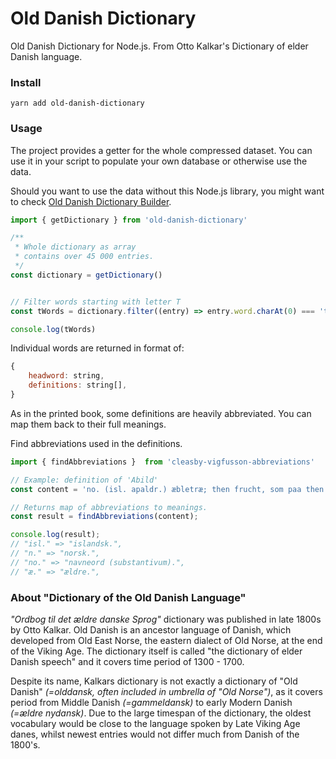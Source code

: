 # Old Danish Dictionary

Old Danish Dictionary for Node.js. From Otto Kalkar's Dictionary of elder Danish language.

### Install

`yarn add old-danish-dictionary`

### Usage

The project provides a getter for the whole compressed dataset. You can use it in your script to populate your own database or otherwise use the data.

Should you want to use the data without this Node.js library, you might want to check [Old Danish Dictionary Builder](https://github.com/stscoundrel/old-danish-dictionary-builder).

```javascript
import { getDictionary } from 'old-danish-dictionary'

/**
 * Whole dictionary as array
 * contains over 45 000 entries.
 */
const dictionary = getDictionary()


// Filter words starting with letter T
const tWords = dictionary.filter((entry) => entry.word.charAt(0) === 't')

console.log(tWords)

```

Individual words are returned in format of:

```javascript
{
    headword: string,
    definitions: string[],
}
```

As in the printed book, some definitions are heavily abbreviated. You can map them back to their full meanings.

Find abbreviations used in the definitions.

```javascript
import { findAbbreviations }  from 'cleasby-vigfusson-abbreviations'

// Example: definition of 'Abild'
const content = 'no. (isl. apaldr.) æbletræ; then frucht, som paa then abildhæ staar.'; // etc etc.

// Returns map of abbreviations to meanings.
const result = findAbbreviations(content);

console.log(result);
// "isl." => "islandsk.",
// "n." => "norsk.",
// "no." => "navneord (substantivum).",
// "æ." => "ældre.",

```


### About "Dictionary of the Old Danish Language"

_"Ordbog til det ældre danske Sprog"_ dictionary was published in late 1800s by Otto Kalkar. Old Danish is an ancestor language of Danish, which developed from Old East Norse, the eastern dialect of Old Norse, at the end of the Viking Age. The dictionary itself is called "the dictionary of elder Danish speech" and it covers time period of 1300 - 1700.

Despite its name, Kalkars dictionary is not exactly a dictionary of "Old Danish" _(=olddansk, often included in umbrella of "Old Norse")_, as it covers period from Middle Danish _(=gammeldansk)_ to early Modern Danish _(=ældre nydansk)_. Due to the large timespan of the dictionary, the oldest vocabulary would be close to the language spoken by Late Viking Age danes, whilst newest entries would not differ much from Danish of the 1800's.